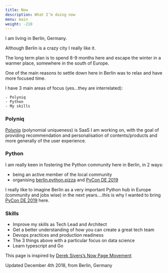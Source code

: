 ```yaml
---
title: Now
description: What I’m doing now
menu: main
weight: -210
---
```


I am living in Berlin, Germany.

Although Berlin is a crazy city I really like it.

The long term plan is to spend 8-9 months here and escape the winter in a warmer place, somewhere in the south of Europe.

One of the main reasons to settle down here in Berlin was to relax and have more focused time.

I have 3 main areas of focus (yes...they are interrelated):

    - Polyniq
    - Python
    - My skills

### Polyniq

[Polyniq](https://www.polinyq.com) (polynomial uniqueness) is SaaS I am working on, with the goal of providing recommendation and personalisation of contents/products and more generally of the user experience.

### Python

I am really keen in fostering the Python community here in Berlin, in 2 ways:

- being an active member of the local community
- organising [berlin.python.pizza](https://berlin.python.pizza) and [PyCon DE 2019](https://2019.pycon.de/)

I really like to imagine Berlin as a very important Python hub in Europe (community and jobs wise) in the next years....this is why I wanted to bring [PyCon DE 2019](https://2019.pycon.de/) here.

### Skills

- Improve my skills as Tech Lead and Architect
- Get a better understanding of how you can create a great tech team
- Devops practices and production readiness
- The 3 things above with a particular focus on data science
- Learn typescript and Go

This page is inspired by [Derek Sivers’s Now Page Movement](https://nownownow.com/about)

Updated December 4th 2018, from Berlin, Germany
